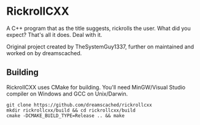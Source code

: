 # RickrollCXX

A C++ program that as the title suggests, rickrolls the user. What did you
expect? That's all it does. Deal with it.

Original project created by TheSystemGuy1337, further on maintained and worked
on by dreamscached.

## Building

RickrollCXX uses CMake for building. You'll need MinGW/Visual Studio 
compiler on Windows and GCC on Unix/Darwin.

```shell
git clone https://github.com/dreamscached/rickrollcxx
mkdir rickrollcxx/build && cd rickrollcxx/build
cmake -DCMAKE_BUILD_TYPE=Release .. && make
```

[1]: https://github.com/TheSystemGuy1337/Rickroll
